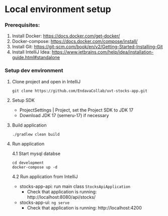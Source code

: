 # Local environment setup 

### Prerequisites:

1. Install Docker: https://docs.docker.com/get-docker/
2. Docker-compose: https://docs.docker.com/compose/install/
3. Install Git: https://git-scm.com/book/en/v2/Getting-Started-Installing-Git
4. Install IntelliJ Idea: https://www.jetbrains.com/help/idea/installation-guide.html#standalone

### Setup dev environment

1. Clone project and open in IntelliJ
    ```shell
    git clone https://github.com/EndavaCollab/uvt-stocks-app.git
    ```

2. Setup SDK
   - ProjectSettings | Project, set the Project SDK to JDK 17
   - Download JDK 17 (semeru-17) if necessary

3. Build application
   
   ```shell
   ./gradlew clean build
   ```

4. Run application 

   4.1 Start mysql databse
   ```shell
   cd development
   docker-compose up -d
   ```
   
   4.2 Run application from IntelliJ
      - stocks-app-api: run main class `StocksApiApplication`
        - Check that application is running: http://localhost:8080/api/stocks/
      - stocks-app-ui: `ng serve`
        - Check that application is running: http://localhost:4200
